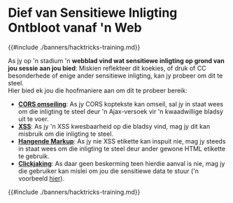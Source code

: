 # Dief van Sensitiewe Inligting Ontbloot vanaf 'n Web

{{#include ./banners/hacktricks-training.md}}

As jy op 'n stadium 'n **webblad vind wat sensitiewe inligting op grond van jou sessie aan jou bied**: Miskien reflekteer dit koekies, of druk of CC besonderhede of enige ander sensitiewe inligting, kan jy probeer om dit te steel.\
Hier bied ek jou die hoofmaniere aan om dit te probeer bereik:

- [**CORS omseiling**](pentesting-web/cors-bypass.md): As jy CORS koptekste kan omseil, sal jy in staat wees om die inligting te steel deur 'n Ajax-versoek vir 'n kwaadwillige bladsy uit te voer.
- [**XSS**](pentesting-web/xss-cross-site-scripting/): As jy 'n XSS kwesbaarheid op die bladsy vind, mag jy dit kan misbruik om die inligting te steel.
- [**Hangende Markup**](pentesting-web/dangling-markup-html-scriptless-injection/): As jy nie XSS etikette kan inspuit nie, mag jy steeds in staat wees om die inligting te steel deur ander gewone HTML etikette te gebruik.
- [**Clickjaking**](pentesting-web/clickjacking.md): As daar geen beskerming teen hierdie aanval is nie, mag jy die gebruiker kan mislei om jou die sensitiewe data te stuur ('n voorbeeld [hier](https://medium.com/bugbountywriteup/apache-example-servlet-leads-to-61a2720cac20)).

{{#include ./banners/hacktricks-training.md}}
